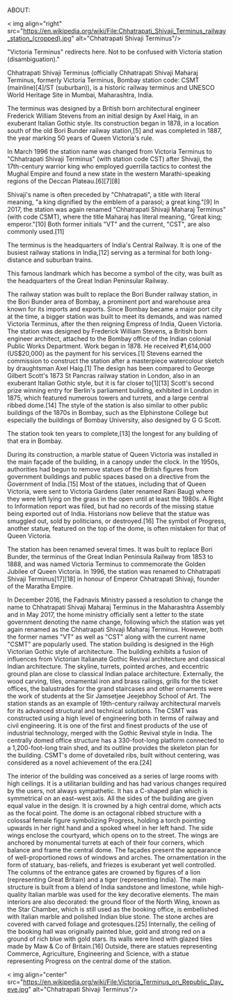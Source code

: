 ABOUT:

< img align="right" src="https://en.wikipedia.org/wiki/File:Chhatrapati_Shivaji_Terminus_railway_station_(cropped).jpg" alt="Chhatrapati Shivaji Terminus"/>

"Victoria Terminus" redirects here. Not to be confused with Victoria station (disambiguation)."

Chhatrapati Shivaji Terminus (officially Chhatrapati Shivaji Maharaj Terminus, formerly Victoria Terminus, Bombay station code: CSMT (mainline)[4]/ST (suburban)), is a historic railway terminus and UNESCO World Heritage Site in Mumbai, Maharashtra, India.

The terminus was designed by a British born architectural engineer Frederick William Stevens from an initial design by Axel Haig, in an exuberant Italian Gothic style. Its construction began in 1878, in a location south of the old Bori Bunder railway station,[5] and was completed in 1887, the year marking 50 years of Queen Victoria's rule.

In March 1996 the station name was changed from Victoria Terminus to "Chhatrapati Shivaji Terminus" (with station code CST) after Shivaji, the 17th-century warrior king who employed guerrilla tactics to contest the Mughal Empire and found a new state in the western Marathi-speaking regions of the Deccan Plateau.[6][7][8]

Shivaji's name is often preceded by "Chhatrapati", a title with literal meaning, "a king dignified by the emblem of a parasol; a great king."[9] In 2017, the station was again renamed "Chhatrapati Shivaji Maharaj Terminus" (with code CSMT), where the title Maharaj has literal meaning, "Great king; emperor."[10] Both former initials "VT" and the current, "CST", are also commonly used.[11]

The terminus is the headquarters of India's Central Railway. It is one of the busiest railway stations in India,[12] serving as a terminal for both long-distance and suburban trains.

This famous landmark which has become a symbol of the city, was built as the headquarters of the Great Indian Peninsular Railway.

The railway station was built to replace the Bori Bunder railway station, in the Bori Bunder area of Bombay, a prominent port and warehouse area known for its imports and exports. Since Bombay became a major port city at the time, a bigger station was built to meet its demands, and was named Victoria Terminus, after the then reigning Empress of India, Queen Victoria. The station was designed by Frederick William Stevens, a British born engineer architect, attached to the Bombay office of the Indian colonial Public Works Department. Work began in 1878. He received ₹1,614,000 (US$20,000) as the payment for his services.[1] Stevens earned the commission to construct the station after a masterpiece watercolour sketch by draughtsman Axel Haig.[1] The design has been compared to George Gilbert Scott's 1873 St Pancras railway station in London, also in an exuberant Italian Gothic style, but it is far closer to[1][13] Scott's second prize winning entry for Berlin's parliament building, exhibited in London in 1875, which featured numerous towers and turrets, and a large central ribbed dome.[14] The style of the station is also similar to other public buildings of the 1870s in Bombay, such as the Elphinstone College but especially the buildings of Bombay University, also designed by G G Scott.

The station took ten years to complete,[13] the longest for any building of that era in Bombay.

During its construction, a marble statue of Queen Victoria was installed in the main façade of the building, in a canopy under the clock. In the 1950s, authorities had begun to remove statues of the British figures from government buildings and public spaces based on a directive from the Government of India.[15] Most of the statues, including that of Queen Victoria, were sent to Victoria Gardens (later renamed Rani Baug) where they were left lying on the grass in the open until at least the 1980s. A Right to Information report was filed, but had no records of the missing statue being exported out of India. Historians now believe that the statue was smuggled out, sold by politicians, or destroyed.[16] The symbol of Progress, another statue, featured on the top of the dome, is often mistaken for that of Queen Victoria.

The station has been renamed several times. It was built to replace Bori Bunder, the terminus of the Great Indian Peninsula Railway from 1853 to 1888, and was named Victoria Terminus to commemorate the Golden Jubilee of Queen Victoria. In 1996, the station was renamed to Chhatrapati Shivaji Terminus[17][18] in honour of Emperor Chhatrapati Shivaji, founder of the Maratha Empire.

In December 2016, the Fadnavis Ministry passed a resolution to change the name to Chhatrapati Shivaji Maharaj Terminus in the Maharashtra Assembly and in May 2017, the home ministry officially sent a letter to the state government denoting the name change, following which the station was yet again renamed as the Chhatrapati Shivaji Maharaj Terminus. However, both the former names "VT" as well as "CST" along with the current name "CSMT" are popularly used.
The station building is designed in the High Victorian Gothic style of architecture. The building exhibits a fusion of influences from Victorian Italianate Gothic Revival architecture and classical Indian architecture. The skyline, turrets, pointed arches, and eccentric ground plan are close to classical Indian palace architecture. Externally, the wood carving, tiles, ornamental iron and brass railings, grills for the ticket offices, the balustrades for the grand staircases and other ornaments were the work of students at the Sir Jamsetjee Jeejebhoy School of Art. The station stands as an example of 19th-century railway architectural marvels for its advanced structural and technical solutions. The CSMT was constructed using a high level of engineering both in terms of railway and civil engineering. It is one of the first and finest products of the use of industrial technology, merged with the Gothic Revival style in India. The centrally domed office structure has a 330-foot-long platform connected to a 1,200-foot-long train shed, and its outline provides the skeleton plan for the building. CSMT's dome of dovetailed ribs, built without centering, was considered as a novel achievement of the era.[24]

The interior of the building was conceived as a series of large rooms with high ceilings. It is a utilitarian building and has had various changes required by the users, not always sympathetic. It has a C-shaped plan which is symmetrical on an east–west axis. All the sides of the building are given equal value in the design. It is crowned by a high central dome, which acts as the focal point. The dome is an octagonal ribbed structure with a colossal female figure symbolizing Progress, holding a torch pointing upwards in her right hand and a spoked wheel in her left hand. The side wings enclose the courtyard, which opens on to the street. The wings are anchored by monumental turrets at each of their four corners, which balance and frame the central dome. The façades present the appearance of well-proportioned rows of windows and arches. The ornamentation in the form of statuary, bas-reliefs, and friezes is exuberant yet well controlled. The columns of the entrance gates are crowned by figures of a lion (representing Great Britain) and a tiger (representing India). The main structure is built from a blend of India sandstone and limestone, while high-quality Italian marble was used for the key decorative elements. The main interiors are also decorated: the ground floor of the North Wing, known as the Star Chamber, which is still used as the booking office, is embellished with Italian marble and polished Indian blue stone. The stone arches are covered with carved foliage and grotesques.[25] Internally, the ceiling of the booking hall was originally painted blue, gold and strong red on a ground of rich blue with gold stars. Its walls were lined with glazed tiles made by Maw & Co of Britain.[16] Outside, there are statues representing Commerce, Agriculture, Engineering and Science, with a statue representing Progress on the central dome of the station.

< img align="center" src="https://en.wikipedia.org/wiki/File:Victoria_Terminus_on_Republic_Day_eve.jpg" alt="Chhatrapati Shivaji Terminus"/>
